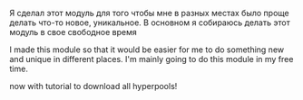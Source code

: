 
Я сделал этот модуль для того чтобы мне в разных местах
было проще делать что-то новое, уникальное.
В основном я собираюсь делать этот модуль в свое свободное время

I made this module
so that it would be easier for me to do something new and unique in different places.
I'm mainly going to do this module in my free time.

now with tutorial to download all hyperpools!